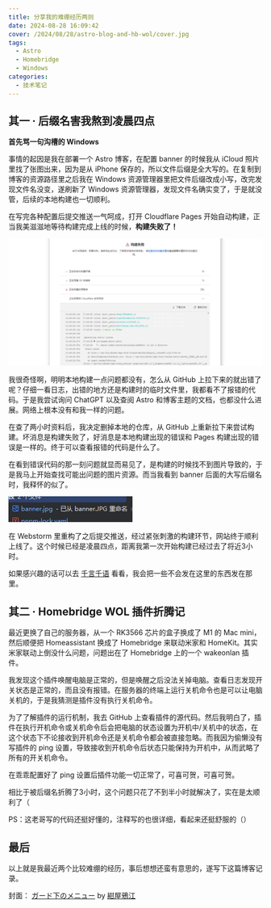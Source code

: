```yaml
---
title: 分享我的难绷经历两则
date: 2024-08-28 16:09:42
cover: /2024/08/28/astro-blog-and-hb-wol/cover.jpg
tags:
  - Astro
  - Homebridge
  - Windows
categories:
  - 技术笔记
---
```


## 其一 · 后缀名害我熬到凌晨四点

**首先骂一句沟槽的 Windows** 

事情的起因是我在部署一个 Astro 博客，在配置 banner 的时候我从 iCloud 照片里找了张图出来，因为是从 iPhone 保存的，所以文件后缀是全大写的。在复制到博客的资源路径里之后我在 Windows 资源管理器里把文件后缀改成小写，改完发现文件名没变，遂刷新了 Windows 资源管理器，发现文件名确实变了，于是就没管，后续的本地构建也一切顺利。

在写完各种配置后提交推送一气呵成，打开 Cloudflare Pages 开始自动构建，正当我美滋滋地等待构建完成上线的时候，**构建失败了！**

![图1 构建失败](/2024/08/28/astro-blog-and-hb-wol/1.png '图1 构建失败')

我很奇怪啊，明明本地构建一点问题都没有，怎么从 GitHub 上拉下来的就出错了呢？仔细一看日志，出错的地方还是构建时的临时文件里，我都看不了报错的代码。于是我尝试询问 ChatGPT 以及查阅 Astro 和博客主题的文档，也都没什么进展。网络上根本没有和我一样的问题。

在查了两小时资料后，我决定删掉本地的仓库，从 GitHub 上重新拉下来尝试构建。坏消息是构建失败了，好消息是本地构建出现的错误和 Pages 构建出现的错误是一样的。终于可以查看报错的代码是什么了。

在看到错误代码的那一刻问题就显而易见了，是构建的时候找不到图片导致的，于是我马上开始查找可能出问题的图片资源。而当我看到 banner 后面的大写后缀名时，我释怀的似了。

![图2 我释怀的似了](/2024/08/28/astro-blog-and-hb-wol/2.png '图1 我释怀的似了')

在 Webstorm 里重构了之后提交推送，经过紧张刺激的构建环节，网站终于顺利上线了。这个时候已经是凌晨四点，距离我第一次开始构建已经过去了将近3小时。

如果感兴趣的话可以去 [千言千语](https://talks.chiyukiruon.com) 看看，我会把一些不会发在这里的东西发在那里。

## 其二 · Homebridge WOL 插件折腾记

最近更换了自己的服务器，从一个 RK3566 芯片的盒子换成了 M1 的 Mac mini，然后顺便把 Homeassistant 换成了 Homebridge 来联动米家和 HomeKit。其实米家联动上倒没什么问题，问题出在了 Homebridge 上的一个 wakeonlan 插件。

我发现这个插件唤醒电脑是正常的，但是唤醒之后没法关掉电脑。查看日志发现开关状态是正常的，而且没有报错。在服务器的终端上运行关机命令也是可以让电脑关机的，于是我猜测是插件没有执行关机命令。

为了了解插件的运行机制，我去 GitHub 上查看插件的源代码。然后我明白了，插件在执行开机命令或关机命令后会把电脑的状态设置为开机中/关机中的状态，在这个状态下不论接收到开机命令还是关机命令都会被直接忽略。而我因为偷懒没有写插件的 ping 设置，导致接收到开机命令后状态只能保持为开机中，从而武略了所有的开关机命令。

在乖乖配置好了 ping 设置后插件功能一切正常了，可喜可贺，可喜可贺。

相比于被后缀名折腾了3小时，这个问题只花了不到半小时就解决了，实在是太顺利了（

PS：这老哥写的代码还挺好懂的，注释写的也很详细，看起来还挺舒服的（）

## 最后

以上就是我最近两个比较难绷的经历，事后想想还蛮有意思的，遂写下这篇博客记录。

封面： [ガード下のメニュー](https://www.pixiv.net/artworks/121764304) by [紺屋鴉江](https://www.pixiv.net/users/10109777)





